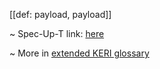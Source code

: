 [[def: payload, payload]]

~ Spec-Up-T link: <a href='https://weboftrust.github.io/WOT-terms/docs/glossary/payload'>here</a>

~ More in <a href="https://weboftrust.github.io/WOT-terms/docs/glossary/payload">extended KERI glossary</a>
